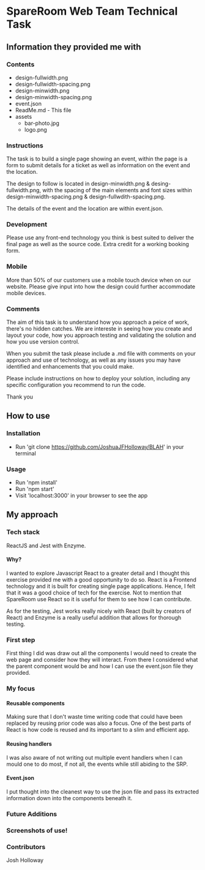 # SpareRoom Web Team Technical Task

## Information they provided me with

### Contents

  - design-fullwidth.png
  - design-fullwidth-spacing.png
  - design-minwidth.png
  - design-minwidth-spacing.png
  - event.json
  - ReadMe.md - This file
  - assets
    - bar-photo.jpg
    - logo.png

### Instructions

The task is to build a single page showing an event, within the page is a form to submit details for a ticket as well as information on the event and the location. 

The design to follow is located in design-minwidth.png & desing-fullwidth.png, with the spacing of the main elements and font sizes 
 within design-minwidth-spacing.png & design-fullwdith-spacing.png.

The details of the event and the location are within event.json. 

### Development

Please use any front-end technology you think is best suited to deliver the final page as well as the source code. Extra credit for a working booking form. 

### Mobile

More than 50% of our customers use a mobile touch device when on our website. Please give input into how the design could further accommodate mobile devices.

### Comments

The aim of this task is to understand how you approach a peice of work, there's no hidden catches. We are intereste in seeing how you create and layout your code, 
how you approach testing and validating the solution and how you use version control.

When you submit the task please include a .md file with comments on your approach and use of technology, as well as any issues you may have identified and enhancements that you could make.

Please include instructions on how to deploy your solution, including any specific configuration you recommend to run the code.

Thank you

## How to use

### Installation

- Run 'git clone https://github.com/JoshuaJFHolloway/BLAH' in your terminal

### Usage

- Run 'npm install'
- Run 'npm start'
- Visit 'localhost:3000' in your browser to see the app


## My approach

### Tech stack

ReactJS and Jest with Enzyme.

#### Why?

I wanted to explore Javascript React to a greater detail and I thought this exercise provided me with a good
opportunity to do so. React is a Frontend technology and it is built for creating single page applications.
Hence, I felt that it was a good choice of tech for the exercise. Not to mention that SpareRoom use React so it
is useful for them to see how I can contribute.

As for the testing, Jest works really nicely with React (built by creators of React) and Enzyme is a really useful
addition that allows for thorough testing. 

### First step

First thing I did was draw out all the components I would need to create the web page and consider how they
will interact. From there I considered what the parent component would be and how I can use the event.json file
they provided.

### My focus 

#### Reusable components

Making sure that I don't waste time writing code that could have been replaced by reusing prior code was 
also a focus. One of the best parts of React is how code is reused and its important to a slim and efficient app.

#### Reusing handlers

I was also aware of not writing out multiple event handlers when I can mould one to do most, if not all, the events
while still abiding to the SRP. 

#### Event.json

I put thought into the cleanest way to use the json file and pass its extracted information down into the components
beneath it. 


### Future Additions


### Screenshots of use!


### Contributors

Josh Holloway




